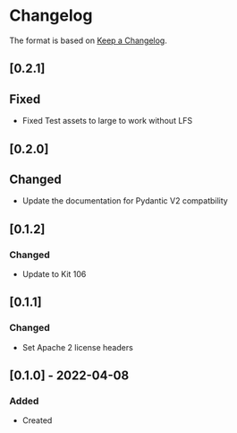 # Changelog
The format is based on [Keep a Changelog](https://keepachangelog.com/en/1.0.0/).

## [0.2.1]
## Fixed
- Fixed Test assets to large to work without LFS

## [0.2.0]
## Changed
- Update the documentation for Pydantic V2 compatbility

## [0.1.2]
### Changed
- Update to Kit 106

## [0.1.1]
### Changed
- Set Apache 2 license headers

## [0.1.0] - 2022-04-08
### Added
- Created
